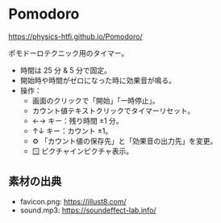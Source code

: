 # Pomodoro

<https://physics-htfi.github.io/Pomodoro/>

ポモドーロテクニック用のタイマー。

- 時間は 25 分 & 5 分で固定。
- 開始時や時間がゼロになった時に効果音が鳴る。
- 操作：
  - 画面のクリックで「開始」「一時停止」。
  - カウント値テキストクリックでタイマーリセット。
  - ←→ キー：残り時間 ±1 分。
  - ↑↓ キー：カウント ±1。
  - ⚙️ 「カウント値の保存先」と「効果音の出力先」を変更。
  - 🪟 ピクチャインピクチャ表示。

## 素材の出典

- favicon.png: <https://illust8.com/>
- sound.mp3: <https://soundeffect-lab.info/>
